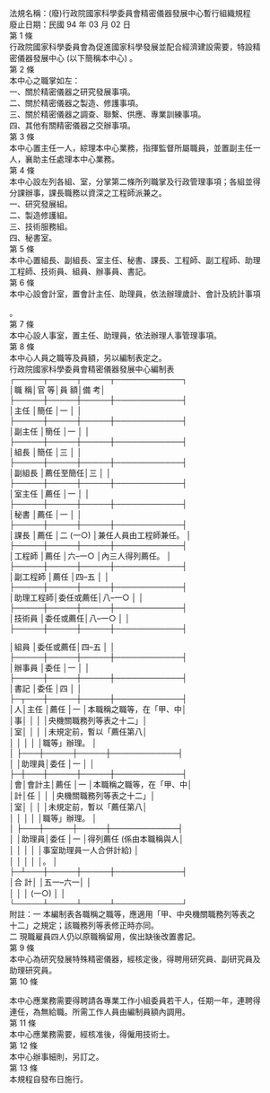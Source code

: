 法規名稱：(廢)行政院國家科學委員會精密儀器發展中心暫行組織規程  
廢止日期：民國 94 年 03 月 02 日  
第 1 條  
行政院國家科學委員會為促進國家科學發展並配合經濟建設需要，特設精  
密儀器發展中心 (以下簡稱本中心) 。  
第 2 條  
本中心之職掌如左：  
一、關於精密儀器之研究發展事項。  
二、關於精密儀器之製造、修護事項。  
三、關於精密儀器之調查、聯繫、供應、專業訓練事項。  
四、其他有關精密儀器之交辦事項。  
第 3 條  
本中心置主任一人，綜理本中心業務，指揮監督所屬職員，並置副主任一  
人，襄助主任處理本中心業務。  
第 4 條  
本中心設左列各組、室，分掌第二條所列職掌及行政管理事項；各組並得  
分課辦事，課長職務以資深之工程師派兼之。  
一、研究發展組。  
二、製造修護組。  
三、技術服務組。  
四、秘書室。  
第 5 條  
本中心置組長、副組長、室主任、秘書、課長、工程師、副工程師、助理  
工程師、技術員、組員、辦事員、書記。  
第 6 條  
本中心設會計室，置會計主任、助理員，依法辦理歲計、會計及統計事項  


。  
第 7 條  
本中心設人事室，置主任、助理員，依法辦理人事管理事項。  
第 8 條  
本中心人員之職等及員額，另以編制表定之。  
行政院國家科學委員會精密儀器發展中心編制表  
┌─────┬─────┬─────┬────────────┐  
│職 稱│官 等│員 額│備 考│  
├─────┼─────┼─────┼────────────┤  
│主任 │簡任 │一 │ │  
├─────┼─────┼─────┼────────────┤  
│副主任 │簡任 │一 │ │  
├─────┼─────┼─────┼────────────┤  
│組長 │簡任 │三 │ │  
├─────┼─────┼─────┼────────────┤  
│副組長 │薦任至簡任│三 │ │  
├─────┼─────┼─────┼────────────┤  
│室主任 │薦任 │一 │ │  
├─────┼─────┼─────┼────────────┤  
│秘書 │薦任 │一 │ │  
├─────┼─────┼─────┼────────────┤  
│課長 │薦任 │二 (一○) │兼任人員由工程師兼任。 │  
├─────┼─────┼─────┼────────────┤  
│工程師 │薦任 │六–一○ │內三人得列薦任。 │  
├─────┼─────┼─────┼────────────┤  
│副工程師 │薦任 │四–五 │ │  
├─────┼─────┼─────┼────────────┤  
│助理工程師│委任或薦任│八–一○ │ │  
├─────┼─────┼─────┼────────────┤  
│技術員 │委任或薦任│八–一○ │ │  
├─────┼─────┼─────┼────────────┤  


│組員 │委任或薦任│四–五 │ │  
├─────┼─────┼─────┼────────────┤  
│辦事員 │委任 │一 │ │  
├─────┼─────┼─────┼────────────┤  
│書記 │委任 │四 │ │  
├─┬───┼─────┼─────┼────────────┤  
│人│主任 │薦任 │一 │本職稱之職等，在「甲、中│  
│事│ │ │ │央機關職務列等表之十二」│  
│室│ │ │ │未規定前，暫以「薦任第八│  
│ │ │ │ │職等」辦理。 │  
│ ├───┼─────┼─────┼────────────┤  
│ │助理員│委任 │一 │ │  
├─┼───┼─────┼─────┼────────────┤  
│會│會計主│薦任 │一 │本職稱之職等，在「甲、中│  
│計│任 │ │ │央機關職務列等表之十二」│  
│室│ │ │ │未規定前，暫以「薦任第八│  
│ │ │ │ │職等」辦理。 │  
│ ├───┼─────┼─────┼────────────┤  
│ │助理員│委任 │一 │得列薦任 (係由本職稱與人│  
│ │ │ │ │事室助理員一人合併計給) │  
│ │ │ │ │。 │  
├─┴───┼─────┼─────┼────────────┤  
│合 計│ │五一–六一│ │  
│ │ │ (一○) │ │  
└─────┴─────┴─────┴────────────┘  
附註：一 本編制表各職稱之職等，應適用「甲、中央機關職務列等表之  
十二」之規定；該職務列等表修正時亦同。  
二 現職雇員四人仍以原職稱留用，俟出缺後改置書記。  
第 9 條  
本中心為研究發展特殊精密儀器，經核定後，得聘用研究員、副研究員及  
助理研究員。  
第 10 條  


本中心應業務需要得聘請各專業工作小組委員若干人，任期一年，連聘得  
連任，為無給職。所需工作人員由編制員額內調用。  
第 11 條  
本中心應業務需要，經核准後，得僱用技術士。  
第 12 條  
本中心辦事細則，另訂之。  
第 13 條  
本規程自發布日施行。  


